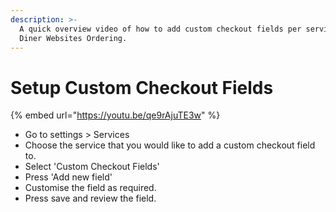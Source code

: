 ```yaml
---
description: >-
  A quick overview video of how to add custom checkout fields per service in
  Diner Websites Ordering.
---
```


# Setup Custom Checkout Fields

{% embed url="https://youtu.be/qe9rAjuTE3w" %}

* Go to settings &gt; Services
* Choose the service that you would like to add a custom checkout field to.
* Select 'Custom Checkout Fields'
* Press 'Add new field'
* Customise the field as required.
* Press save and review the field.
